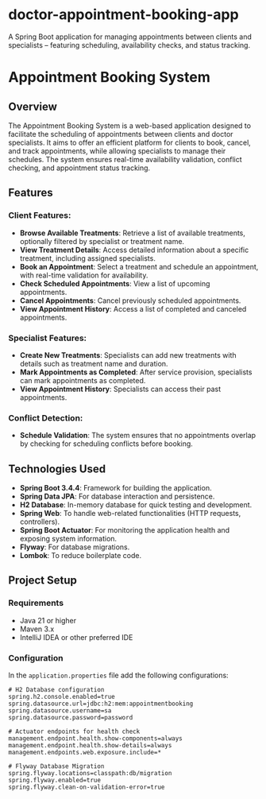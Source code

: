 # doctor-appointment-booking-app
A Spring Boot application for managing appointments between clients and specialists – featuring scheduling, availability checks, and status tracking.


# Appointment Booking System

## Overview

The Appointment Booking System is a web-based application designed to facilitate the scheduling of appointments between clients and doctor specialists. It aims to offer an efficient platform for clients to book, cancel, and track appointments, while allowing specialists to manage their schedules. The system ensures real-time availability validation, conflict checking, and appointment status tracking.

## Features

### Client Features:
- **Browse Available Treatments**: Retrieve a list of available treatments, optionally filtered by specialist or treatment name.
- **View Treatment Details**: Access detailed information about a specific treatment, including assigned specialists.
- **Book an Appointment**: Select a treatment and schedule an appointment, with real-time validation for availability.
- **Check Scheduled Appointments**: View a list of upcoming appointments.
- **Cancel Appointments**: Cancel previously scheduled appointments.
- **View Appointment History**: Access a list of completed and canceled appointments.

### Specialist Features:
- **Create New Treatments**: Specialists can add new treatments with details such as treatment name and duration.
- **Mark Appointments as Completed**: After service provision, specialists can mark appointments as completed.
- **View Appointment History**: Specialists can access their past appointments.

### Conflict Detection:
- **Schedule Validation**: The system ensures that no appointments overlap by checking for scheduling conflicts before booking.

## Technologies Used

- **Spring Boot 3.4.4**: Framework for building the application.
- **Spring Data JPA**: For database interaction and persistence.
- **H2 Database**: In-memory database for quick testing and development.
- **Spring Web**: To handle web-related functionalities (HTTP requests, controllers).
- **Spring Boot Actuator**: For monitoring the application health and exposing system information.
- **Flyway**: For database migrations.
- **Lombok**: To reduce boilerplate code.

## Project Setup

### Requirements
- Java 21 or higher
- Maven 3.x
- IntelliJ IDEA or other preferred IDE

### Configuration

In the `application.properties` file add the following configurations:

```properties
# H2 Database configuration
spring.h2.console.enabled=true
spring.datasource.url=jdbc:h2:mem:appointmentbooking
spring.datasource.username=sa
spring.datasource.password=password

# Actuator endpoints for health check
management.endpoint.health.show-components=always
management.endpoint.health.show-details=always
management.endpoints.web.exposure.include=*

# Flyway Database Migration
spring.flyway.locations=classpath:db/migration
spring.flyway.enabled=true
spring.flyway.clean-on-validation-error=true

